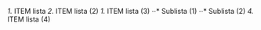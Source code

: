 *1.* ITEM lista
*2.* ITEM lista (2)
*1.* ITEM lista (3)
⋅⋅* Sublista (1)
⋅⋅* Sublista (2)
*4.* ITEM lista (4)
